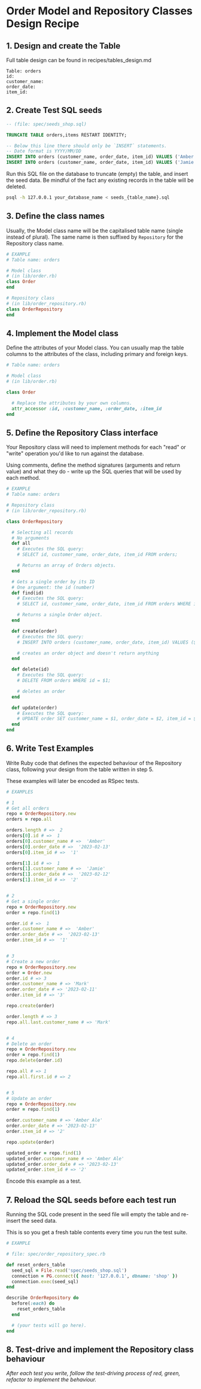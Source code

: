 # Order Model and Repository Classes Design Recipe

## 1. Design and create the Table

Full table design can be found in recipes/tables_design.md

```
Table: orders
id: 
customer_name: 
order_date: 
item_id:
```

## 2. Create Test SQL seeds

```sql
-- (file: spec/seeds_shop.sql)

TRUNCATE TABLE orders,items RESTART IDENTITY; 

-- Below this line there should only be `INSERT` statements.
-- Date format is YYYY/MM/DD
INSERT INTO orders (customer_name, order_date, item_id) VALUES ('Amber', '2023/02/13', '1');
INSERT INTO orders (customer_name, order_date, item_id) VALUES ('Jamie', '2023/02/12', '2');


```

Run this SQL file on the database to truncate (empty) the table, and insert the seed data. Be mindful of the fact any existing records in the table will be deleted.

```bash
psql -h 127.0.0.1 your_database_name < seeds_{table_name}.sql
```

## 3. Define the class names

Usually, the Model class name will be the capitalised table name (single instead of plural). The same name is then suffixed by `Repository` for the Repository class name.

```ruby
# EXAMPLE
# Table name: orders

# Model class
# (in lib/order.rb)
class Order
end

# Repository class
# (in lib/order_repository.rb)
class OrderRepository
end
```

## 4. Implement the Model class

Define the attributes of your Model class. You can usually map the table columns to the attributes of the class, including primary and foreign keys.

```ruby
# Table name: orders

# Model class
# (in lib/order.rb)

class Order

  # Replace the attributes by your own columns.
  attr_accessor :id, :customer_name, :order_date, :item_id
end

```

## 5. Define the Repository Class interface

Your Repository class will need to implement methods for each "read" or "write" operation you'd like to run against the database.

Using comments, define the method signatures (arguments and return value) and what they do - write up the SQL queries that will be used by each method.

```ruby
# EXAMPLE
# Table name: orders

# Repository class
# (in lib/order_repository.rb)

class OrderRepository

  # Selecting all records
  # No arguments
  def all
    # Executes the SQL query:
    # SELECT id, customer_name, order_date, item_id FROM orders;

    # Returns an array of Orders objects.
  end

  # Gets a single order by its ID
  # One argument: the id (number)
  def find(id)
    # Executes the SQL query:
    # SELECT id, customer_name, order_date, item_id FROM orders WHERE id = $1;

    # Returns a single Order object.
  end

  def create(order)
    # Executes the SQL query:
    # INSERT INTO orders (customer_name, order_date, item_id) VALUES ($1, $2, $3);

    # creates an order object and doesn't return anything
  end

  def delete(id)
    # Executes the SQL query:
    # DELETE FROM orders WHERE id = $1;

    # deletes an order
  end

  def update(order)
    # Executes the SQL query:
    # UPDATE order SET customer_name = $1, order_date = $2, item_id = $3 WHERE id = $4;
  end
end
```

## 6. Write Test Examples

Write Ruby code that defines the expected behaviour of the Repository class, following your design from the table written in step 5.

These examples will later be encoded as RSpec tests.

```ruby
# EXAMPLES

# 1
# Get all orders
repo = OrderRepository.new
orders = repo.all

orders.length # =>  2
orders[0].id # =>  1
orders[0].customer_name # =>  'Amber'
orders[0].order_date # =>  '2023-02-13'
orders[0].item_id # =>  '1'

orders[1].id # =>  1
orders[1].customer_name # =>  'Jamie'
orders[1].order_date # =>  '2023-02-12'
orders[1].item_id # =>  '2'


# 2
# Get a single order
repo = OrderRepository.new
order = repo.find(1)

order.id # =>  1
order.customer_name # =>  'Amber'
order.order_date # =>  '2023-02-13'
order.item_id # =>  '1'


# 3 
# Create a new order
repo = OrderRepository.new
order = Order.new
order.id # => 3
order.customer_name # => 'Mark'
order.order_date # => '2023-02-11'
order.item_id # => '3'

repo.create(order)

order.length # => 3
repo.all.last.customer_name # => 'Mark'


# 4
# Delete an order
repo = OrderRepository.new
order = repo.find(1)
repo.delete(order.id)

repo.all # => 1
repo.all.first.id # => 2


# 5
# Update an order 
repo = OrderRepository.new
order = repo.find(1)

order.customer_name # => 'Amber Ale'
order.order_date # => '2023-02-13'
order.item_id # => '2'

repo.update(order)

updated_order = repo.find(1)
updated_order.customer_name # => 'Amber Ale'
updated_order.order_date # => '2023-02-13'
updated_order.item_id # => '2'

```

Encode this example as a test.

## 7. Reload the SQL seeds before each test run

Running the SQL code present in the seed file will empty the table and re-insert the seed data.

This is so you get a fresh table contents every time you run the test suite.

```ruby
# EXAMPLE

# file: spec/order_repository_spec.rb

def reset_orders_table
  seed_sql = File.read('spec/seeds_shop.sql')
  connection = PG.connect({ host: '127.0.0.1', dbname: 'shop' })
  connection.exec(seed_sql)
end

describe OrderRepository do
  before(:each) do 
    reset_orders_table
  end

  # (your tests will go here).
end
```

## 8. Test-drive and implement the Repository class behaviour

_After each test you write, follow the test-driving process of red, green, refactor to implement the behaviour._